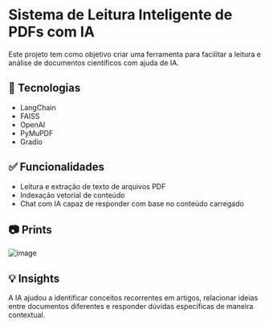 # Sistema de Leitura Inteligente de PDFs com IA

Este projeto tem como objetivo criar uma ferramenta para facilitar a leitura e análise de documentos científicos com ajuda de IA.

## 🧠 Tecnologias
- LangChain
- FAISS
- OpenAI
- PyMuPDF
- Gradio

## ✅ Funcionalidades
- Leitura e extração de texto de arquivos PDF
- Indexação vetorial de conteúdo
- Chat com IA capaz de responder com base no conteúdo carregado

## 📷 Prints
![image](https://github.com/user-attachments/assets/78fa2e1f-0870-49f8-97d3-4dabfd8f03da)


## 💡 Insights
A IA ajudou a identificar conceitos recorrentes em artigos, relacionar ideias entre documentos diferentes e responder dúvidas específicas de maneira contextual.

